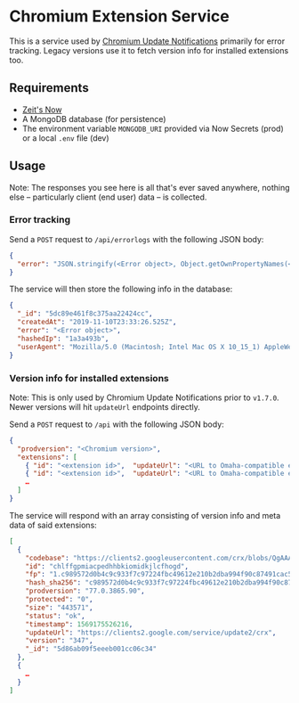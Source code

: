# Chromium Extension Service

This is a service used by [Chromium Update Notifications](https://github.com/kkkrist/chromium-notifier) primarily for error tracking. Legacy versions use it to fetch version info for installed extensions too.

## Requirements

- [Zeit's Now](https://zeit.co/)
- A MongoDB database (for persistence)
- The environment variable `MONGODB_URI` provided via Now Secrets (prod) or a local `.env` file (dev)

## Usage

Note: The responses you see here is all that's ever saved anywhere, nothing else – particularly client (end user) data – is collected.

### Error tracking

Send a `POST` request to `/api/errorlogs` with the following JSON body:

```json
{
  "error": "JSON.stringify(<Error object>, Object.getOwnPropertyNames(<Error object>))"
}
```

The service will then store the following info in the database:

```json
{
  "_id": "5dc89e461f8c375aa22424cc",
  "createdAt": "2019-11-10T23:33:26.525Z",
  "error": "<Error object>",
  "hashedIp": "1a3a493b",
  "userAgent": "Mozilla/5.0 (Macintosh; Intel Mac OS X 10_15_1) AppleWebKit/537.36 (KHTML, like Gecko) Chrome/78.0.390 4.97 Safari/537.36"
}
```

### Version info for installed extensions

Note: This is only used by Chromium Update Notifications prior to `v1.7.0`. Newer versions will hit `updateUrl` endpoints directly.

Send a `POST` request to `/api` with the following JSON body:

```json
{
  "prodversion": "<Chromium version>",
  "extensions": [
    { "id": "<extension id>",  "updateUrl": "<URL to Omaha-compatible endpoint>"},
    { "id": "<extension id>",  "updateUrl": "<URL to Omaha-compatible endpoint>"},
    …
  ]
}
```

The service will respond with an array consisting of version info and meta data of said extensions:

```json
[
  {
    "codebase": "https://clients2.googleusercontent.com/crx/blobs/QgAAAC6zw0qH2DJtnXe8Z7rUJP0-NOcA97MmZN4Ln1fODAHweMXNXTmjgerLCPXhmXNXwEVIEkarzGIkPHrBXBeXqsjm4UfxBJBNpSCt104KOFaeAMZSmuWy9iapD9CEzrK8OfYl3Nvw2dw3Iw/extension_347_0_0_0.crx",
    "id": "chlffgpmiacpedhhbkiomidkjlcfhogd",
    "fp": "1.c989572d0b4c9c933f7c97224fbc49612e210b2dba994f90c87491cac53282dc",
    "hash_sha256": "c989572d0b4c9c933f7c97224fbc49612e210b2dba994f90c87491cac53282dc",
    "prodversion": "77.0.3865.90",
    "protected": "0",
    "size": "443571",
    "status": "ok",
    "timestamp": 1569175526216,
    "updateUrl": "https://clients2.google.com/service/update2/crx",
    "version": "347",
    "_id": "5d86ab09f5eeeb001cc06c34"
  },
  {
    …
  }
]
```
